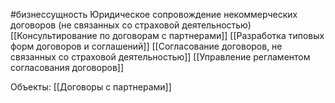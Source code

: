 #бизнессущность 
Юридическое сопровождение некоммерческих договоров (не связанных со страховой деятельностью)
[[Консультирование по договорам с партнерами]] 
[[Разработка типовых форм договоров и соглашений]]
[[Согласование договоров, не связанных со страховой деятельностью]]
[[Управление регламентом согласования договоров]]

Объекты:
[[Договоры с партнерами]]
